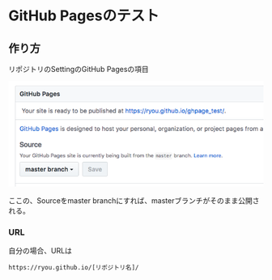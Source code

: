# GitHub Pagesのテスト

## 作り方

リポジトリのSettingのGitHub Pagesの項目

![](./images/image01.png)

ここの、Sourceをmaster branchにすれば、masterブランチがそのまま公開される。

### URL

自分の場合、URLは

```
https://ryou.github.io/[リポジトリ名]/
```

